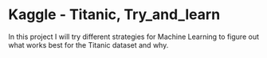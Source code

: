 # Kaggle - Titanic, Try_and_learn

In this project I will try different strategies for Machine Learning to figure out what works best for the Titanic dataset and why.

